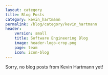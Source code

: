 ```yaml
---
layout: category
title: Blog Posts 
category: kevin_hartmann
permalink: /blog/category/kevin_hartmann
header: 
    version: small
    title: Software Engineering Blog
    image: header-logo-crop.png
    page: team
    icon: icon-blog
---
```

Sorry, no blog posts from Kevin Hartmann yet!
